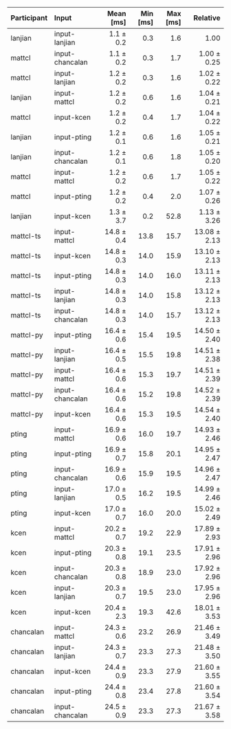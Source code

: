 | Participant | Input | Mean [ms] | Min [ms] | Max [ms] | Relative |
|:---|:---|---:|---:|---:|---:|
| lanjian | input-lanjian | 1.1 ± 0.2 | 0.3 | 1.6 | 1.00 |
| mattcl | input-chancalan | 1.1 ± 0.2 | 0.3 | 1.7 | 1.00 ± 0.25 |
| mattcl | input-lanjian | 1.2 ± 0.2 | 0.3 | 1.6 | 1.02 ± 0.22 |
| lanjian | input-mattcl | 1.2 ± 0.2 | 0.6 | 1.6 | 1.04 ± 0.21 |
| mattcl | input-kcen | 1.2 ± 0.2 | 0.4 | 1.7 | 1.04 ± 0.22 |
| lanjian | input-pting | 1.2 ± 0.1 | 0.6 | 1.6 | 1.05 ± 0.21 |
| lanjian | input-chancalan | 1.2 ± 0.1 | 0.6 | 1.8 | 1.05 ± 0.20 |
| mattcl | input-mattcl | 1.2 ± 0.2 | 0.6 | 1.7 | 1.05 ± 0.22 |
| mattcl | input-pting | 1.2 ± 0.2 | 0.4 | 2.0 | 1.07 ± 0.26 |
| lanjian | input-kcen | 1.3 ± 3.7 | 0.2 | 52.8 | 1.13 ± 3.26 |
| mattcl-ts | input-mattcl | 14.8 ± 0.4 | 13.8 | 15.7 | 13.08 ± 2.13 |
| mattcl-ts | input-kcen | 14.8 ± 0.3 | 14.0 | 15.9 | 13.10 ± 2.13 |
| mattcl-ts | input-pting | 14.8 ± 0.3 | 14.0 | 16.0 | 13.11 ± 2.13 |
| mattcl-ts | input-lanjian | 14.8 ± 0.3 | 14.0 | 15.8 | 13.12 ± 2.13 |
| mattcl-ts | input-chancalan | 14.8 ± 0.3 | 14.0 | 15.7 | 13.12 ± 2.13 |
| mattcl-py | input-pting | 16.4 ± 0.6 | 15.4 | 19.5 | 14.50 ± 2.40 |
| mattcl-py | input-lanjian | 16.4 ± 0.5 | 15.5 | 19.8 | 14.51 ± 2.38 |
| mattcl-py | input-mattcl | 16.4 ± 0.6 | 15.3 | 19.7 | 14.51 ± 2.39 |
| mattcl-py | input-chancalan | 16.4 ± 0.6 | 15.2 | 19.8 | 14.52 ± 2.39 |
| mattcl-py | input-kcen | 16.4 ± 0.6 | 15.3 | 19.5 | 14.54 ± 2.40 |
| pting | input-mattcl | 16.9 ± 0.6 | 16.0 | 19.7 | 14.93 ± 2.46 |
| pting | input-pting | 16.9 ± 0.7 | 15.8 | 20.1 | 14.95 ± 2.47 |
| pting | input-chancalan | 16.9 ± 0.6 | 15.9 | 19.5 | 14.96 ± 2.47 |
| pting | input-lanjian | 17.0 ± 0.5 | 16.2 | 19.5 | 14.99 ± 2.46 |
| pting | input-kcen | 17.0 ± 0.7 | 16.0 | 20.0 | 15.02 ± 2.49 |
| kcen | input-mattcl | 20.2 ± 0.7 | 19.2 | 22.9 | 17.89 ± 2.93 |
| kcen | input-pting | 20.3 ± 0.8 | 19.1 | 23.5 | 17.91 ± 2.96 |
| kcen | input-chancalan | 20.3 ± 0.8 | 18.9 | 23.0 | 17.92 ± 2.96 |
| kcen | input-lanjian | 20.3 ± 0.7 | 19.5 | 23.0 | 17.95 ± 2.96 |
| kcen | input-kcen | 20.4 ± 2.3 | 19.3 | 42.6 | 18.01 ± 3.53 |
| chancalan | input-mattcl | 24.3 ± 0.6 | 23.2 | 26.9 | 21.46 ± 3.49 |
| chancalan | input-lanjian | 24.3 ± 0.7 | 23.3 | 27.3 | 21.48 ± 3.50 |
| chancalan | input-kcen | 24.4 ± 0.9 | 23.3 | 27.9 | 21.60 ± 3.55 |
| chancalan | input-pting | 24.4 ± 0.8 | 23.4 | 27.8 | 21.60 ± 3.54 |
| chancalan | input-chancalan | 24.5 ± 0.9 | 23.3 | 27.3 | 21.67 ± 3.58 |
